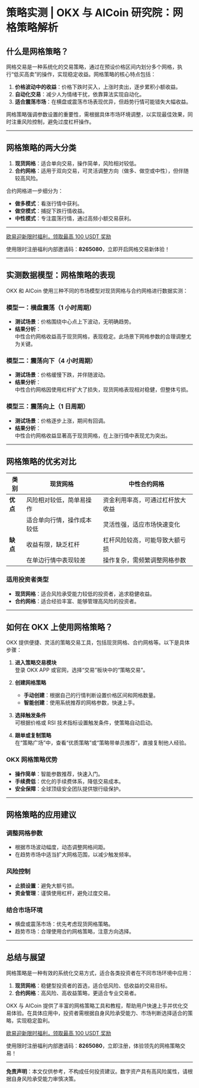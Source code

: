 # 策略实测 | OKX 与 AICoin 研究院：网格策略解析



## 什么是网格策略？

网格交易是一种系统化的交易策略，通过在预设价格区间内划分多个网格，执行“低买高卖”的操作，实现稳定收益。网格策略的核心特点包括：

1. **价格波动中的收益**：价格下跌时买入，上涨时卖出，逐步累积小额收益。
2. **自动化交易**：减少人为情绪干扰，依靠算法实现自动化。
3. **适合震荡市场**：在横盘或震荡市场表现优异，但趋势行情可能错失大幅收益。

网格策略强调参数设置的重要性，需根据具体市场环境调整，以实现最佳效果，同时注重风险控制，避免过度杠杆操作。

---

## 网格策略的两大分类

1. **现货网格**：适合单向交易，操作简单，风险相对较低。  
2. **合约网格**：适用于双向交易，可灵活调整方向（做多、做空或中性），但伴随较高风险。

合约网格进一步细分为：
- **做多模式**：看涨行情中获利。
- **做空模式**：捕捉下跌行情收益。
- **中性模式**：专注震荡行情，通过高频小额交易获利。

---
[欧易迎新限时福利，领取最高 100 USDT 奖励](https://bit.ly/OKXe)

使用限时注册福利内部邀请码：**8265080**，立即开启网格交易新体验！

---
## 实测数据模型：网格策略的表现

OKX 和 AICoin 使用三种不同的市场模型对现货网格与合约网格进行数据实测：

### 模型一：横盘震荡（1 小时周期）
- **测试场景**：价格围绕中心点上下波动，无明确趋势。
- **结果分析**：  
  中性合约网格收益高于现货网格，表现稳定。此场景下网格参数的合理调整尤为关键。

### 模型二：震荡向下（4 小时周期）
- **测试场景**：价格缓慢下跌，并伴随波动。
- **结果分析**：  
  中性合约网格因使用杠杆扩大了损失，现货网格表现相对稳健，但整体亏损。

### 模型三：震荡向上（1 日周期）
- **测试场景**：价格逐步上涨，期间有回调。
- **结果分析**：  
  中性合约网格收益显著高于现货网格，在上涨行情中表现尤为突出。

---

## 网格策略的优劣对比

| **类别**       | **现货网格**                          | **中性合约网格**                     |
|----------------|------------------------------------|------------------------------------|
| **优点**       | 风险相对较低，简单易操作             | 资金利用率高，可通过杠杆放大收益     |
|                | 适合单向行情，操作成本较低           | 灵活性强，适应市场快速变化          |
| **缺点**       | 收益有限，缺乏杠杆                  | 杠杆风险较高，可能导致大额亏损       |
|                | 在单边行情中表现较差                | 操作复杂，需频繁调整网格参数         |

### 适用投资者类型
- **现货网格**：适合风险承受能力较低的投资者，追求稳健收益。
- **合约网格**：适合经验丰富、能够管理高风险的投资者。

---

## 如何在 OKX 上使用网格策略？

OKX 提供便捷、灵活的策略交易工具，包括现货网格、合约网格等。以下是具体步骤：

1. **进入策略交易模块**  
   登录 OKX APP 或官网，选择“交易”板块中的“策略交易”。

2. **创建网格策略**  
   - **手动创建**：根据自己的行情判断设置价格区间和网格数量。  
   - **智能创建**：使用系统推荐的网格参数，快速上手。  

3. **选择触发条件**  
   可根据价格或 RSI 技术指标设置触发条件，使策略自动启动。

4. **跟单或复制策略**  
   在“策略广场”中，查看“优质策略”或“策略带单员推荐”，直接复制他人经验。

### OKX 网格策略优势
- **操作简单**：智能参数推荐，快速入门。
- **手续费低**：优化的手续费体系，降低交易成本。
- **安全保障**：全球顶级安全团队提供银行级保护。

---

## 网格策略的应用建议

### 调整网格参数
- 根据市场波动幅度，动态调整网格间距。
- 在趋势市场中适当扩大网格范围，以减少触发频率。

### 风险控制
- **止损设置**：避免大额亏损。
- **资金管理**：谨慎使用杠杆，避免过度交易。

### 结合市场环境
- 横盘或震荡市场：优先考虑现货网格策略。
- 趋势市场：合理使用合约网格策略，注意方向选择。

---

## 总结与展望

网格策略是一种有效的系统化交易方式，适合各类投资者在不同市场环境中应用：

1. **现货网格**：稳健型投资者的首选，适合低风险、低收益的交易目标。
2. **合约网格**：高风险、高收益策略，更适合专业交易者。

OKX 与 AICoin 提供了丰富的网格策略工具和教程，帮助用户快速上手并优化交易体验。在具体应用中，投资者需根据自身风险承受能力、市场判断选择适合的策略，实现稳定盈利。

[欧易迎新限时福利，领取最高 100 USDT 奖励](https://bit.ly/OKXe)

使用限时注册福利内部邀请码：**8265080**，立即注册，体验领先的网格策略交易！

---

**免责声明**：本文仅供参考，不构成任何投资建议。数字资产具有高风险属性，请根据自身风险承受能力审慎决策。
